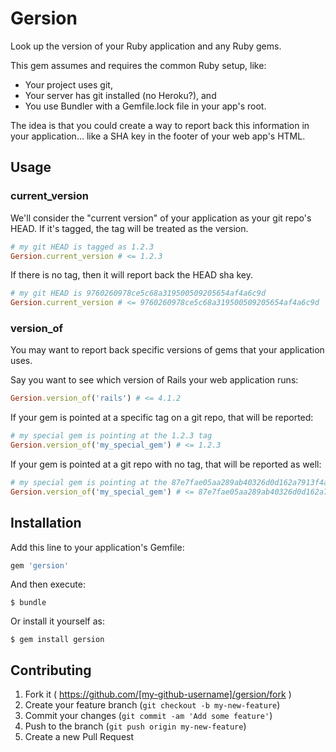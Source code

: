 # Gersion

Look up the version of your Ruby application and any Ruby gems.

This gem assumes and requires the common Ruby setup, like:

  * Your project uses git,
  * Your server has git installed (no Heroku?), and
  * You use Bundler with a Gemfile.lock file in your app's root.

The idea is that you could create a way to report back this information in your application... like a SHA key in the footer of your web app's HTML.

## Usage

### current_version

We'll consider the "current version" of your application as your git repo's HEAD. If it's tagged, the tag will be treated as the version.

```ruby
# my git HEAD is tagged as 1.2.3
Gersion.current_version # <= 1.2.3
```

If there is no tag, then it will report back the HEAD sha key.

```ruby
# my git HEAD is 9760260978ce5c68a319500509205654af4a6c9d
Gersion.current_version # <= 9760260978ce5c68a319500509205654af4a6c9d
```

### version_of

You may want to report back specific versions of gems that your application uses.

Say you want to see which version of Rails your web application runs:

```ruby
Gersion.version_of('rails') # <= 4.1.2
```

If your gem is pointed at a specific tag on a git repo, that will be reported:

```ruby
# my special gem is pointing at the 1.2.3 tag
Gersion.version_of('my_special_gem') # <= 1.2.3
```

If your gem is pointed at a git repo with no tag, that will be reported as well:

```ruby
# my special gem is pointing at the 87e7fae05aa289ab40326d0d162a7913f4a0ca59 sha
Gersion.version_of('my_special_gem') # <= 87e7fae05aa289ab40326d0d162a7913f4a0ca59
```

## Installation

Add this line to your application's Gemfile:

```ruby
gem 'gersion'
```

And then execute:

    $ bundle

Or install it yourself as:

    $ gem install gersion

## Contributing

1. Fork it ( https://github.com/[my-github-username]/gersion/fork )
2. Create your feature branch (`git checkout -b my-new-feature`)
3. Commit your changes (`git commit -am 'Add some feature'`)
4. Push to the branch (`git push origin my-new-feature`)
5. Create a new Pull Request
